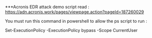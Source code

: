 ***Acronis EDR attack demo script
read : https://adn.acronis.work/pages/viewpage.action?pageId=187260029

You must run this command in powershell to allow the ps script to run : 

Set-ExecutionPolicy -ExecutionPolicy bypass -Scope CurrentUser